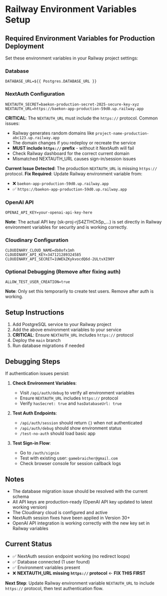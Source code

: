 # Railway Environment Variables Setup

## Required Environment Variables for Production Deployment

Set these environment variables in your Railway project settings:

### Database
```
DATABASE_URL=${{ Postgres.DATABASE_URL }}
```

### NextAuth Configuration
```
NEXTAUTH_SECRET=baekon-production-secret-2025-secure-key-xyz
NEXTAUTH_URL=https://baekon-app-production-59d0.up.railway.app
```

**CRITICAL**: The `NEXTAUTH_URL` must include the `https://` protocol. Common issues:
- Railway generates random domains like `project-name-production-abc123.up.railway.app`
- The domain changes if you redeploy or recreate the service
- **MUST include `https://` prefix** - without it NextAuth will fail
- Check Railway dashboard for the correct current domain
- Mismatched NEXTAUTH_URL causes sign-in/session issues

**Current Issue Detected**: The production `NEXTAUTH_URL` is missing `https://` protocol.
**Fix Required**: Update Railway environment variable from:
- ❌ `baekon-app-production-59d0.up.railway.app`
- ✅ `https://baekon-app-production-59d0.up.railway.app`

### OpenAI API
```
OPENAI_API_KEY=your-openai-api-key-here
```

**Note**: The actual API key (sk-proj-rjS4ZTHChSp_...) is set directly in Railway environment variables for security and is working correctly.

### Cloudinary Configuration
```
CLOUDINARY_CLOUD_NAME=db8ofx1mh
CLOUDINARY_API_KEY=347121289324585
CLOUDINARY_API_SECRET=1UWEkZKykvocdQ6d-2ULtvXI90Y
```

### Optional Debugging (Remove after fixing auth)
```
ALLOW_TEST_USER_CREATION=true
```
**Note**: Only set this temporarily to create test users. Remove after auth is working.

## Setup Instructions

1. Add PostgreSQL service to your Railway project
2. Add the above environment variables to your service
3. **CRITICAL**: Ensure `NEXTAUTH_URL` includes `https://` protocol
4. Deploy the `main` branch
5. Run database migrations if needed

## Debugging Steps

If authentication issues persist:

1. **Check Environment Variables**:
   - Visit `/api/auth/debug` to verify all environment variables
   - Ensure `NEXTAUTH_URL` includes `https://` protocol
   - Verify `hasSecret: true` and `hasDatabaseUrl: true`

2. **Test Auth Endpoints**:
   - `/api/auth/session` should return `{}` when not authenticated
   - `/api/auth/debug` should show environment status
   - `/test-no-auth` should load basic app

3. **Test Sign-in Flow**:
   - Go to `/auth/signin`
   - Test with existing user: `gamebraicher@gmail.com`
   - Check browser console for session callback logs

## Notes

- The database migration issue should be resolved with the current schema
- All API keys are production-ready (OpenAI API key updated to latest working version)
- The Cloudinary cloud is configured and active
- NextAuth session fixes have been applied in Version 30+
- OpenAI API integration is working correctly with the new key set in Railway variables

## Current Status

- ✅ NextAuth session endpoint working (no redirect loops)
- ✅ Database connected (1 user found)
- ✅ Environment variables present
- ❌ **NEXTAUTH_URL missing `https://` protocol** ← **FIX THIS FIRST**

**Next Step**: Update Railway environment variable `NEXTAUTH_URL` to include `https://` protocol, then test authentication flow.
